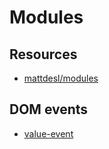 # Modules

## Resources
- [mattdesl/modules](https://gist.github.com/mattdesl/73e3b9f902f9c834b721)

## DOM events
- [value-event](https://github.com/Raynos/value-event)
